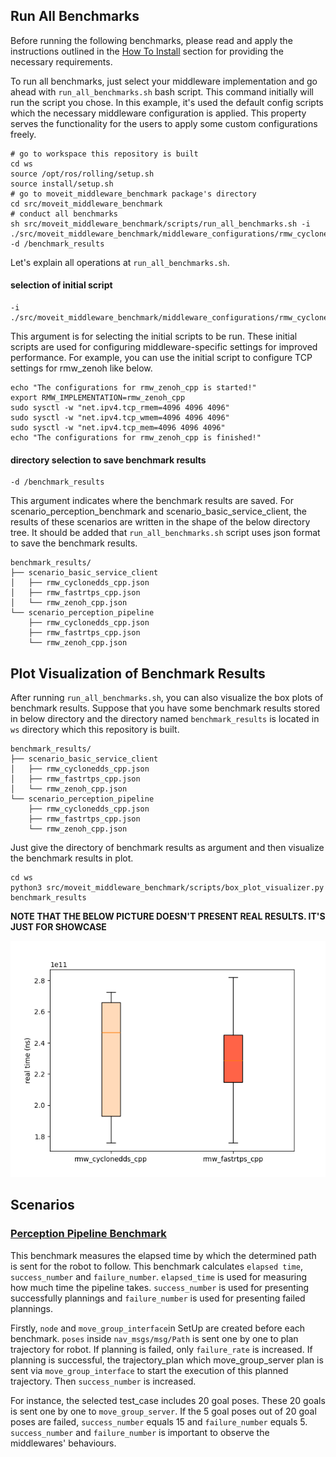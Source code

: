 ## Run All Benchmarks
Before running the following benchmarks, please read and apply the instructions outlined in the [How To Install](how_to_install.md) section for providing the necessary requirements.

To run all benchmarks, just select your middleware implementation and go ahead with `run_all_benchmarks.sh` bash script. This command initially will run the script you chose. In this example, it's used the default config scripts which the necessary middleware configuration is applied. This property serves the functionality for the users to apply some custom configurations freely.

```shell
# go to workspace this repository is built
cd ws
source /opt/ros/rolling/setup.sh
source install/setup.sh
# go to moveit_middleware_benchmark package's directory
cd src/moveit_middleware_benchmark
# conduct all benchmarks
sh src/moveit_middleware_benchmark/scripts/run_all_benchmarks.sh -i ./src/moveit_middleware_benchmark/middleware_configurations/rmw_cyclonedds/config.sh -d /benchmark_results
```

Let's explain all operations at `run_all_benchmarks.sh`.

#### selection of initial script
```
-i ./src/moveit_middleware_benchmark/middleware_configurations/rmw_cyclonedds/config.sh
```

This argument is for selecting the initial scripts to be run. These initial scripts are used for configuring middleware-specific settings for improved performance. For example, you can use the initial script to configure TCP settings for rmw_zenoh like below.

```shell
echo "The configurations for rmw_zenoh_cpp is started!"
export RMW_IMPLEMENTATION=rmw_zenoh_cpp
sudo sysctl -w "net.ipv4.tcp_rmem=4096 4096 4096"
sudo sysctl -w "net.ipv4.tcp_wmem=4096 4096 4096"
sudo sysctl -w "net.ipv4.tcp_mem=4096 4096 4096"
echo "The configurations for rmw_zenoh_cpp is finished!"
```

#### directory selection to save benchmark results
```
-d /benchmark_results
```

This argument indicates where the benchmark results are saved. For scenario_perception_benchmark and scenario_basic_service_client, the results of these scenarios are written in the shape of the below directory tree. It should be added that `run_all_benchmarks.sh` script uses json format to save the benchmark results.

```
benchmark_results/
├── scenario_basic_service_client
│   ├── rmw_cyclonedds_cpp.json
│   ├── rmw_fastrtps_cpp.json
│   └── rmw_zenoh_cpp.json
└── scenario_perception_pipeline
    ├── rmw_cyclonedds_cpp.json
    ├── rmw_fastrtps_cpp.json
    └── rmw_zenoh_cpp.json
```

## Plot Visualization of Benchmark Results

After running `run_all_benchmarks.sh`, you can also visualize the box plots of benchmark results. Suppose that you have some benchmark results stored in below directory and the directory named `benchmark_results` is located in `ws` directory which this repository is built.


```
benchmark_results/
├── scenario_basic_service_client
│   ├── rmw_cyclonedds_cpp.json
│   ├── rmw_fastrtps_cpp.json
│   └── rmw_zenoh_cpp.json
└── scenario_perception_pipeline
    ├── rmw_cyclonedds_cpp.json
    ├── rmw_fastrtps_cpp.json
    └── rmw_zenoh_cpp.json
```

Just give the directory of benchmark results as argument and then visualize the benchmark results in plot.
```shell
cd ws
python3 src/moveit_middleware_benchmark/scripts/box_plot_visualizer.py benchmark_results

```

**NOTE THAT THE BELOW PICTURE DOESN'T PRESENT REAL RESULTS. IT'S JUST FOR SHOWCASE**

![](./pictures/box_plot_example.png)

## Scenarios

### [Perception Pipeline Benchmark](scenarios/perception_pipeline_benchmark.md)

This benchmark measures the elapsed time by which the determined path is sent for the robot to follow. This benchmark calculates `elapsed time`, `success_number` and `failure_number`. `elapsed_time` is used for measuring how much time the pipeline takes. `success_number` is used for presenting successfully plannings and `failure_number` is used for presenting failed plannings.

Firstly, `node` and `move_group_interface`in SetUp are created before each benchmark. `poses` inside `nav_msgs/msg/Path` is sent one by one to plan trajectory for robot. If planning is failed, only `failure_rate` is increased. If planning is successful, the trajectory_plan which move_group_server plan is sent via `move_group_interface` to start the execution of this planned trajectory. Then `success_number` is increased.

For instance, the selected test_case includes 20 goal poses. These 20 goals is sent one by one to `move_group_server`. If the 5 goal poses out of 20 goal poses are failed, `success_number` equals 15 and `failure_number` equals 5. `success_number` and `failure_number` is important to observe the middlewares' behaviours.
